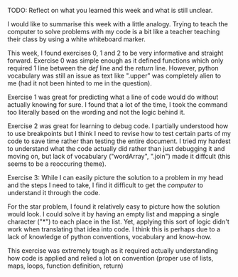 TODO: Reflect on what you learned this week and what is still unclear.

I would like to summarise this week with a little analogy. Trying to teach the computer to solve problems with my code is a bit like a teacher teaching their class by using a white whiteboard marker. 

This week, I found exercises 0, 1 and 2 to be very informative and straight forward. Exercise 0 was simple enough as it defined functions which only required 1 line between the *def* line and the *return* line. However, python vocabulary was still an issue as text like ".upper" was completely alien to me (had it not been hinted to me in the question). 

Exercise 1 was great for predicting what a line of code would do without actually knowing for sure. I found that a lot of the time, I took the command too literally based on the wording and not the logic behind it.

Exercise 2 was great for learning to debug code. I partially understood how to use breakpoints but I think I need to revise how to test certain parts of my code to save time rather than testing the entire document. I tried my hardest to understand what the code actually did rather than just debugging it and moving on, but lack of vocabulary ("wordArray", ".join") made it diffcult (this seems to be a reoccuring theme).

Exercise 3: While I can easily picture the solution to a problem in my head and the steps I need to take, I find it difficult to get the *computer* to understand it through the code. 

For the star problem, I found it relatively easy to picture how the solution would look. I could solve it by having an empty list and mapping a single character ("*") to each place in the list. Yet, applying this sort of logic didn't work when translating that idea into code. I think this is perhaps due to a lack of knowledge of python conventions, vocabulary and know-how.

This exercise was extremely tough as it required actually understanding how code is applied and relied a lot on convention (proper use of lists, maps, loops, function definition, return)